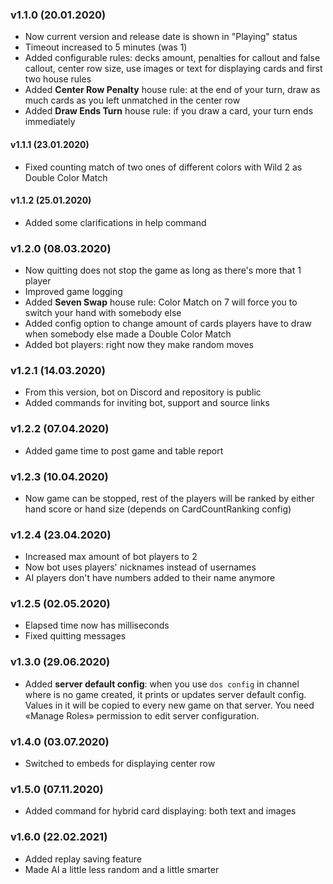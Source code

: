 ### v1.1.0 (20.01.2020)
 - Now current version and release date is shown in "Playing" status
 - Timeout increased to 5 minutes (was 1)
 - Added configurable rules: decks amount, penalties for callout and false callout, center row size, use images or text for displaying cards and first two house rules
 - Added **Center Row Penalty** house rule: at the end of your turn, draw as much cards as you left unmatched in the center row
 - Added **Draw Ends Turn** house rule: if you draw a card, your turn ends immediately

 #### v1.1.1 (23.01.2020)
 - Fixed counting match of two ones of different colors with Wild 2 as Double Color Match

 #### v1.1.2 (25.01.2020)
 - Added some clarifications in help command

 ### v1.2.0 (08.03.2020)
 - Now quitting does not stop the game as long as there's more that 1 player
 - Improved game logging
 - Added **Seven Swap** house rule: Color Match on 7 will force you to switch your hand  with somebody else
 - Added config option to change amount of cards players have to draw when somebody else made a Double Color Match 
 - Added bot players: right now they make random moves

 ### v1.2.1 (14.03.2020)
  - From this version, bot on Discord and repository is public
  - Added commands for inviting bot, support and source links
  
 ### v1.2.2 (07.04.2020)
  - Added game time to post game and table report 
 
 ### v1.2.3 (10.04.2020)
  - Now game can be stopped, rest of the players will be ranked by either hand score or hand size (depends on CardCountRanking config)
  
 ### v1.2.4 (23.04.2020)
  - Increased max amount of bot players to 2
  - Now bot uses players' nicknames instead of usernames
  - AI players don't have numbers added to their name anymore
  
 ### v1.2.5 (02.05.2020)
  - Elapsed time now has milliseconds
  - Fixed quitting messages
  
 ### v1.3.0 (29.06.2020)
  - Added **server default config**: when you use `dos config` in channel where is no game created, it prints or updates server default config. Values in it will be copied to every new game on that server. You need «Manage Roles» permission to edit server configuration.
  
 ### v1.4.0 (03.07.2020)
  - Switched to embeds for displaying center row
  
 ### v1.5.0 (07.11.2020)
  - Added command for hybrid card displaying: both text and images

 ### v1.6.0 (22.02.2021)
  - Added replay saving feature
  - Made AI a little less random and a little smarter